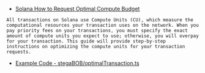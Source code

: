 - [Solana How to Request Optimal Compute Budget](https://solana.com/developers/guides/advanced/how-to-request-optimal-compute)
```
All transactions on Solana use Compute Units (CU), which measure the computational resources your transaction uses on the network. When you pay priority fees on your transactions, you must specify the exact amount of compute units you expect to use; otherwise, you will overpay for your transaction. This guide will provide step-by-step instructions on optimizing the compute units for your transaction requests.
```

- [Example Code - stegaBOB/optimalTransaction.ts](https://gist.github.com/stegaBOB/7c0cdc916db4524dd9c285f9e4309475)